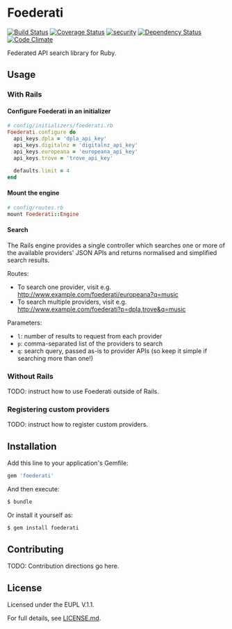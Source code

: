 # Foederati

[![Build Status](https://travis-ci.org/europeana/foederati.svg?branch=develop)](https://travis-ci.org/europeana/foederati) [![Coverage Status](https://coveralls.io/repos/github/europeana/foederati/badge.svg?branch=develop)](https://coveralls.io/github/europeana/foederati?branch=develop) [![security](https://hakiri.io/github/europeana/foederati/develop.svg)](https://hakiri.io/github/europeana/foederati/develop) [![Dependency Status](https://gemnasium.com/europeana/foederati.svg)](https://gemnasium.com/europeana/foederati) [![Code Climate](https://codeclimate.com/github/europeana/foederati/badges/gpa.svg)](https://codeclimate.com/github/codeclimate/codeclimate)

Federated API search library for Ruby.

## Usage

### With Rails

#### Configure Foederati in an initializer
```ruby
# config/initializers/foederati.rb
Foederati.configure do
  api_keys.dpla = 'dpla_api_key'
  api_keys.digitalnz = 'digitalnz_api_key'
  api_keys.europeana = 'europeana_api_key'
  api_keys.trove = 'trove_api_key'

  defaults.limit = 4
end
```

#### Mount the engine
```ruby
# config/routes.rb
mount Foederati::Engine
```

#### Search

The Rails engine provides a single controller which searches one or more of the
available providers' JSON APIs and returns normalised and simplified search
results.

Routes:
* To search one provider, visit e.g. http://www.example.com/foederati/europeana?q=music
* To search multiple providers, visit e.g. http://www.example.com/foederati?p=dpla,trove&q=music

Parameters:
* `l`: number of results to request from each provider
* `p`: comma-separated list of the providers to search
* `q`: search query, passed as-is to provider APIs (so keep it simple if
  searching more than one!)


### Without Rails

TODO: instruct how to use Foederati outside of Rails.

### Registering custom providers

TODO: instruct how to register custom providers.

## Installation
Add this line to your application's Gemfile:

```ruby
gem 'foederati'
```

And then execute:
```bash
$ bundle
```

Or install it yourself as:
```bash
$ gem install foederati
```

## Contributing
TODO: Contribution directions go here.

## License
Licensed under the EUPL V.1.1.

For full details, see [LICENSE.md](LICENSE.md).
